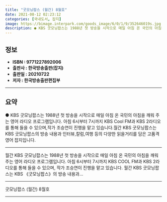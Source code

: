 ```yaml
---
title: "굿모닝팝스 (월간) 8월호"
date: 2021-08-12 02:23:12
categories: [국내도서, 잡지]
image: https://bimage.interpark.com/goods_image/6/0/1/9/352646019s.jpg
description: ● KBS 굿모닝팝스는 1988년 첫 방송을 시작으로 매일 아침 온 국민의 아침을 깨워 주는 영어 라디오 프로그램입니다. 아침 6시부터 7시까지 KBS Cool FM과 KBS 2라디오를 통해 들을 수 있으며,작가 조승연이 진행을 맡고 있습니다.월간 KBS 굿모닝팝스는 KBS 굿모닝팝스
---
```


## **정보**

- **ISBN : 9771227892006**
- **출판사 : 한국방송출판(잡지)**
- **출판일 : 20210722**
- **저자 : 한국방송출판편집부**

------



## **요약**

●  KBS 굿모닝팝스는 1988년 첫 방송을 시작으로 매일 아침 온 국민의 아침을 깨워 주는 영어 라디오 프로그램입니다. 아침 6시부터 7시까지 KBS Cool FM과 KBS 2라디오를 통해 들을 수 있으며,작가 조승연이 진행을 맡고 있습니다.월간 KBS 굿모닝팝스는 KBS 굿모닝팝스의 방송 내용과 인터뷰,칼럼,여행 등의 다양한 읽을거리를 담은 고품격 영어 잡지입니다.

------

월간 KBS 굿모닝팝스는 1988년 첫 방송을 시작으로 매일 아침 온 국민의 아침을 깨워 주는 영어 라디오 프로그램입니다.
아침 6시부터 7시까지 KBS COOL FM과 KBS 2라디오를 통해 들을 수 있으며,
작가 조승연이 진행을 맡고 있습니다. 월간 KBS 굿모닝팝스는 KBS 《굿모닝팝스》의 방송 내용과... 

------


굿모닝팝스 (월간) 8월호 

------


